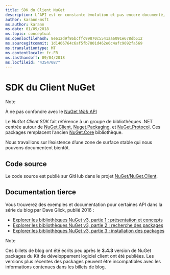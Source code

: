 ```yaml
---
title: SDK du Client NuGet
description: L’API est en constante évolution et pas encore documenté, mais les exemples sont disponibles sur le blog de Dave Glick.
author: karann-msft
ms.author: karann
ms.date: 01/09/2018
ms.topic: conceptual
ms.openlocfilehash: 8e612d9f86bcffc99870c5541aa6091e678db512
ms.sourcegitcommit: 1d1406764c6af5fb7801d462e0c4afc9092fa569
ms.translationtype: MT
ms.contentlocale: fr-FR
ms.lasthandoff: 09/04/2018
ms.locfileid: "43547087"
---
```

# <a name="nuget-client-sdk"></a>SDK du Client NuGet

> [!Note]
> À ne pas confondre avec le [NuGet *Web* API](https://docs.microsoft.com/en-us/nuget/api/overview)

Le *NuGet Client SDK* fait référence à un groupe de bibliothèques .NET centrée autour de [NuGet.Client](https://www.nuget.org/packages/NuGet.Client), [Nuget.Packaging](https://www.nuget.org/packages/NuGet.Packaging), et [NuGet.Protocol](https://www.nuget.org/packages/NuGet.Protocol). Ces packages remplacent l’ancien [NuGet.Core](https://www.nuget.org/packages/NuGet.Core/) bibliothèque.

Nous travaillons sur l’existence d’une zone de surface stable qui nous pouvons documentent bientôt.

## <a name="source-code"></a>Code source

Le code source est publié sur GitHub dans le projet [NuGet/NuGet.Client](https://github.com/NuGet/NuGet.Client).

## <a name="third-party-documentation"></a>Documentation tierce

Vous trouverez des exemples et documentation pour certaines API dans la série du blog par Dave Glick, publié 2016 :

- [Explorer les bibliothèques NuGet v3, partie 1 : présentation et concepts](http://daveaglick.com/posts/exploring-the-nuget-v3-libraries-part-1)
- [Explorer les bibliothèques NuGet v3, partie 2 : recherche des packages](http://daveaglick.com/posts/exploring-the-nuget-v3-libraries-part-2)
- [Explorer les bibliothèques NuGet v3, partie 3 : installation des packages](http://daveaglick.com/posts/exploring-the-nuget-v3-libraries-part-3)

> [!Note]
> Ces billets de blog ont été écrits peu après le **3.4.3** version de NuGet packages du Kit de développement logiciel client ont été publiées.
> Les versions plus récentes des packages peuvent être incompatibles avec les informations contenues dans les billets de blog.
